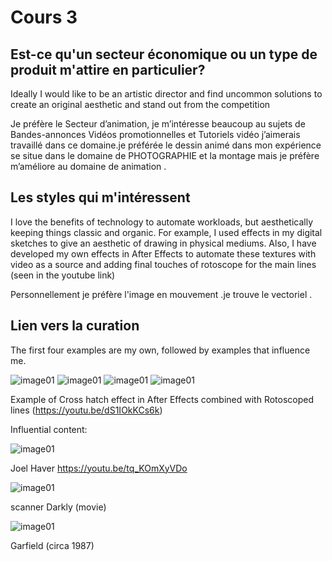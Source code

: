 # Cours 3
## Est-ce qu'un secteur économique ou un type de produit m'attire en particulier? 
Ideally I would like to be an artistic director and find uncommon solutions to create an original aesthetic and stand out from the competition 


Je préfère le Secteur d’animation, je m’intéresse beaucoup au sujets de Bandes-annonces Vidéos promotionnelles  et Tutoriels vidéo  j’aimerais travaillé dans ce domaine.je préférée le dessin animé dans mon expérience se situe dans le domaine de PHOTOGRAPHIE et la montage mais je préfère m’améliore au domaine de animation .


## Les styles qui m'intéressent

I love the benefits of technology to automate workloads, but aesthetically keeping things classic and organic.  For example, I used effects in my digital sketches to give an aesthetic of drawing in physical mediums.  Also, I have developed my own effects in After Effects to automate these textures with video as a source and adding final touches of rotoscope for the main lines (seen in the youtube link)



Personnellement je préfère l'image en mouvement .je trouve le vectoriel .


## Lien vers la curation

The first four examples are my own, followed by examples that influence me. 

![image01](images/columbo.jpg)
![image01](images/andrew.jpg)
![image01](images/Bohol.jpg)
![image01](images/tony.jpg)

Example of Cross hatch effect in After Effects combined with Rotoscoped lines (https://youtu.be/dS1IOkKCs6k)

Influential content:

![image01](images/joel.jpg)

Joel Haver https://youtu.be/tq_KOmXyVDo

![image01](images/scanner.jpg)

scanner Darkly (movie)

![image01](images/garfield.gif)

Garfield (circa 1987)
